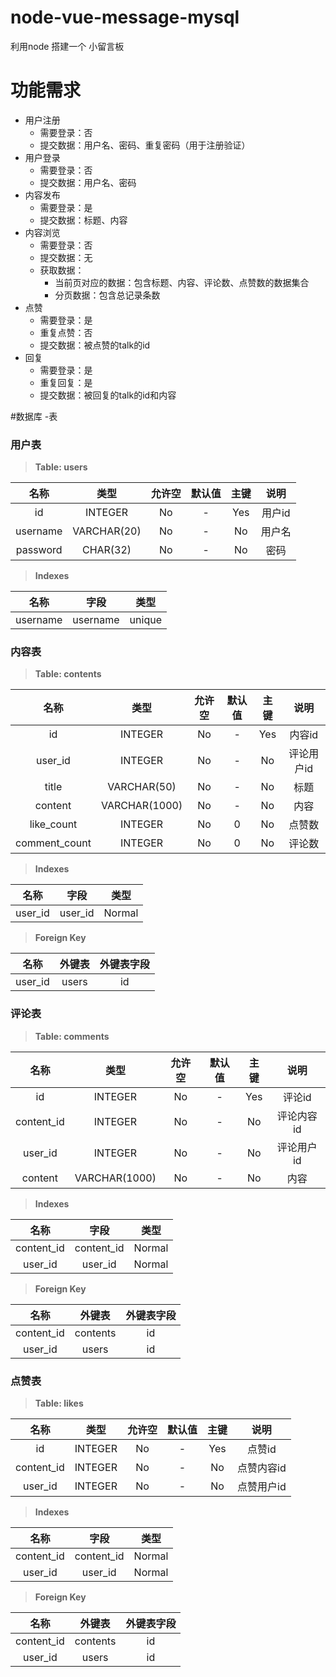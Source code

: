 # node-vue-message-mysql
利用node 搭建一个 小留言板
# 功能需求

- 用户注册
    - 需要登录：否
    - 提交数据：用户名、密码、重复密码（用于注册验证）
- 用户登录
    - 需要登录：否
    - 提交数据：用户名、密码
- 内容发布
    - 需要登录：是
    - 提交数据：标题、内容
- 内容浏览
    - 需要登录：否
    - 提交数据：无
    - 获取数据：
        - 当前页对应的数据：包含标题、内容、评论数、点赞数的数据集合
        - 分页数据：包含总记录条数
- 点赞
    - 需要登录：是
    - 重复点赞：否
    - 提交数据：被点赞的talk的id
- 回复
    - 需要登录：是
    - 重复回复：是
    - 提交数据：被回复的talk的id和内容


#数据库 -表
### 用户表
> **Table: users**

|名称|类型|允许空|默认值|主键|说明|
|:--:|:--:|:--:|:--:|:--:|:--:|
| id | INTEGER | No | - | Yes | 用户id |
| username | VARCHAR(20) | No | - | No | 用户名 |
| password | CHAR(32) | No | - | No | 密码 |

> **Indexes**

|名称|字段|类型|
|:--:|:--:|:--:|
| username | username | unique |

### 内容表
> **Table: contents**

|名称|类型|允许空|默认值|主键|说明|
|:-:|:--:|:----:|:---:|:--:|:--:|
| id | INTEGER | No | - | Yes | 内容id |
| user_id | INTEGER | No | - | No | 评论用户id |
| title | VARCHAR(50) | No | - | No | 标题 |
| content | VARCHAR(1000) | No | - | No | 内容 |
| like_count | INTEGER | No | 0 | No | 点赞数 |
| comment_count | INTEGER | No | 0 | No | 评论数 |

> **Indexes**

|名称|字段|类型|
|:--:|:--:|:--:|
| user_id | user_id | Normal |

> **Foreign Key**

|名称|外键表|外键表字段|
|:--:|:--:|:--:|
| user_id | users | id |

### 评论表
> **Table: comments**

|名称|类型|允许空|默认值|主键|说明|
|:-:|:--:|:----:|:---:|:--:|:--:|
| id | INTEGER | No | - | Yes | 评论id |
| content_id | INTEGER | No | - | No | 评论内容id |
| user_id | INTEGER | No | - | No | 评论用户id |
| content | VARCHAR(1000) | No | - | No | 内容 |

> **Indexes**

|名称|字段|类型|
|:--:|:--:|:--:|
| content_id | content_id | Normal |
| user_id | user_id | Normal |

> **Foreign Key**

|名称|外键表|外键表字段|
|:--:|:--:|:--:|
| content_id | contents | id |
| user_id | users | id |

### 点赞表
> **Table: likes**

|名称|类型|允许空|默认值|主键|说明|
|:-:|:--:|:----:|:---:|:--:|:--:|
| id | INTEGER | No | - | Yes | 点赞id |
| content_id | INTEGER | No | - | No | 点赞内容id |
| user_id | INTEGER | No | - | No | 点赞用户id |

> **Indexes**

|名称|字段|类型|
|:--:|:--:|:--:|
| content_id | content_id | Normal |
| user_id | user_id | Normal |

> **Foreign Key**

|名称|外键表|外键表字段|
|:--:|:--:|:--:|
| content_id | contents | id |
| user_id | users | id |